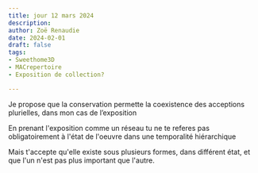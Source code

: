 ```yaml
---
title: jour 12 mars 2024
description: 
author: Zoë Renaudie
date: 2024-02-01
draft: false
tags:
- Sweethome3D
- MACrepertoire
- Exposition de collection?

---
```


Je propose que la conservation permette la coexistence des acceptions plurielles, dans mon cas de l’exposition

En prenant l'exposition comme un réseau tu ne te referes pas obligatoirement à l'état de l'oeuvre dans une temporalité hiérarchique

Mais t'accepte qu'elle existe sous plusieurs formes, dans différent état, et que l'un n'est pas plus important que l'autre.
